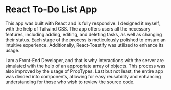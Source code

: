 # React To-Do List App

This app was built with React and is fully responsive. I designed it myself, with the help of Tailwind CSS. The app offers users all the necessary features, including adding, editing, and deleting tasks, as well as changing their status. Each stage of the process is meticulously polished to ensure an intuitive experience. Additionally, React-Toastify was utilized to enhance its usage.

I am a Front-End Developer, and that is why interactions with the server are simulated with the help of an appropriate array of objects. This process was also improved by the usage of PropTypes. Last but not least, the entire app was divided into components, allowing for easy reusability and enhancing understanding for those who wish to review the source code.